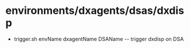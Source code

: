 # environments/dxagents/dsas/dxdisp
* trigger.sh envName dxagentName DSAName -- trigger dxdisp on DSA
